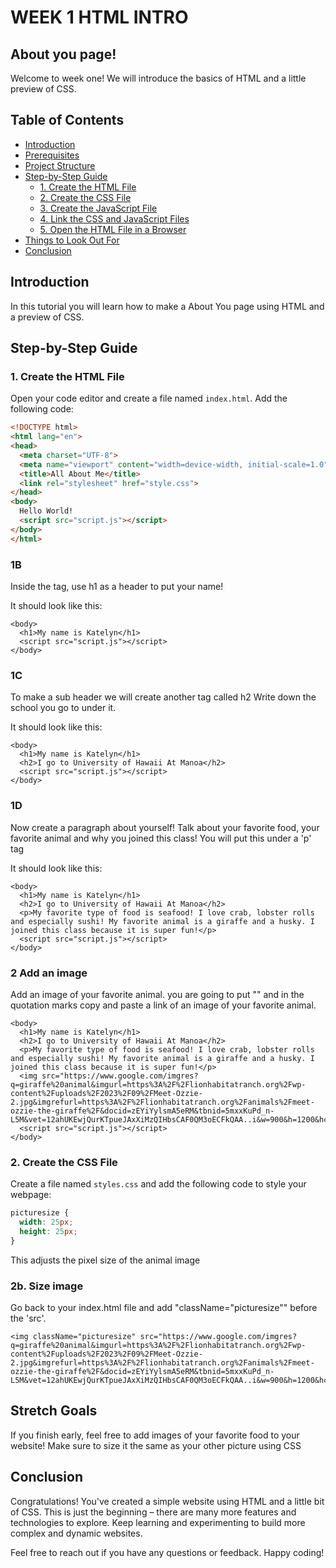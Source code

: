 # WEEK 1 HTML INTRO

## About you page!

Welcome to week one! We will introduce the basics of HTML and a little preview of CSS.

## Table of Contents

- [Introduction](#introduction)
- [Prerequisites](#prerequisites)
- [Project Structure](#project-structure)
- [Step-by-Step Guide](#step-by-step-guide)
  - [1. Create the HTML File](#1-create-the-html-file)
  - [2. Create the CSS File](#2-create-the-css-file)
  - [3. Create the JavaScript File](#3-create-the-javascript-file)
  - [4. Link the CSS and JavaScript Files](#4-link-the-css-and-javascript-files)
  - [5. Open the HTML File in a Browser](#5-open-the-html-file-in-a-browser)
- [Things to Look Out For](#things-to-look-out-for)
- [Conclusion](#conclusion)

## Introduction

In this tutorial you will learn how to make a About You page using HTML and a preview of CSS.

## Step-by-Step Guide

### 1. Create the HTML File

Open your code editor and create a file named `index.html`. Add the following code:

```html
<!DOCTYPE html>
<html lang="en">
<head>
  <meta charset="UTF-8">
  <meta name="viewport" content="width=device-width, initial-scale=1.0">
  <title>All About Me</title>
  <link rel="stylesheet" href="style.css">
</head>
<body>
  Hello World!
  <script src="script.js"></script>
</body>
</html>
```

### 1B
Inside the <body></body> tag, use h1 as a header to put your name!

It should look like this:
```
<body>
  <h1>My name is Katelyn</h1>
  <script src="script.js"></script>
</body>
```

### 1C
To make a sub header we will create another tag called h2
Write down the school you go to under it.

It should look like this:

```
<body>
  <h1>My name is Katelyn</h1>
  <h2>I go to University of Hawaii At Manoa</h2>
  <script src="script.js"></script>
</body>
```

### 1D

Now create a paragraph about yourself! Talk about your favorite food, your favorite animal and why you joined this class!
You will put this under a 'p' tag 

It should look like this:

```
<body>
  <h1>My name is Katelyn</h1>
  <h2>I go to University of Hawaii At Manoa</h2>
  <p>My favorite type of food is seafood! I love crab, lobster rolls and especially sushi! My favorite animal is a giraffe and a husky. I joined this class because it is super fun!</p>
  <script src="script.js"></script>
</body>
```

### 2 Add an image

Add an image of your favorite animal. you are going to put "<img src=" "/>" and in the quotation marks copy and paste a link of an image of your favorite animal. 

```
<body>
  <h1>My name is Katelyn</h1>
  <h2>I go to University of Hawaii At Manoa</h2>
  <p>My favorite type of food is seafood! I love crab, lobster rolls and especially sushi! My favorite animal is a giraffe and a husky. I joined this class because it is super fun!</p>
  <img src="https://www.google.com/imgres?q=giraffe%20animal&imgurl=https%3A%2F%2Flionhabitatranch.org%2Fwp-content%2Fuploads%2F2023%2F09%2FMeet-Ozzie-2.jpg&imgrefurl=https%3A%2F%2Flionhabitatranch.org%2Fanimals%2Fmeet-ozzie-the-giraffe%2F&docid=zEYiYylsmA5eRM&tbnid=5mxxKuPd_n-L5M&vet=12ahUKEwjQurKTpueJAxXiMzQIHbsCAF0QM3oECFkQAA..i&w=900&h=1200&hcb=2&ved=2ahUKEwjQurKTpueJAxXiMzQIHbsCAF0QM3oECFkQAA"/>
  <script src="script.js"></script>
</body>
```

### 2. Create the CSS File

Create a file named `styles.css` and add the following code to style your webpage:

```css
picturesize {
  width: 25px;
  height: 25px;
}
```
This adjusts the pixel size of the animal image

### 2b. Size image
Go back to your index.html file and add "className="picturesize"" before the 'src'.

```
<img className="picturesize" src="https://www.google.com/imgres?q=giraffe%20animal&imgurl=https%3A%2F%2Flionhabitatranch.org%2Fwp-content%2Fuploads%2F2023%2F09%2FMeet-Ozzie-2.jpg&imgrefurl=https%3A%2F%2Flionhabitatranch.org%2Fanimals%2Fmeet-ozzie-the-giraffe%2F&docid=zEYiYylsmA5eRM&tbnid=5mxxKuPd_n-L5M&vet=12ahUKEwjQurKTpueJAxXiMzQIHbsCAF0QM3oECFkQAA..i&w=900&h=1200&hcb=2&ved=2ahUKEwjQurKTpueJAxXiMzQIHbsCAF0QM3oECFkQAA"/>
```



## Stretch Goals
If you finish early, feel free to add images of your favorite food to your website!
Make sure to size it the same as your other picture using CSS

## Conclusion

Congratulations! You've created a simple website using HTML and a little bit of CSS. This is just the beginning – there are many more features and technologies to explore. Keep learning and experimenting to build more complex and dynamic websites.

Feel free to reach out if you have any questions or feedback. Happy coding!

